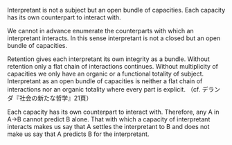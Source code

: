 Interpretant is not a subject but an open bundle of capacities. Each capacity has its own counterpart to interact with.

We cannot in advance enumerate the counterparts with which an interpretant interacts. In this sense interpretant is not a closed but an open bundle of capacities.

Retention gives each interpretant its own integrity as a bundle. Without retention only a flat chain of interactions continues. Without multiplicity of capacities we only have an organic or a functional totality of subject. Interpretant as an open bundle of capacities is neither a flat chain of interactions nor an organic totality where every part is explicit. （cf. デランダ『社会の新たな哲学』21頁）

Each capacity has its own counterpart to interact with. Therefore, any A in A->B cannot predict B alone. That with which a capacity of interpretant interacts makes us say that A settles the interpretant to B and does not make us say that A predicts B for the interpretant.

